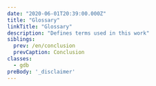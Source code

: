 ```yaml
---
date: "2020-06-01T20:39:00.000Z"
title: "Glossary"
linkTitle: "Glossary"
description: "Defines terms used in this work"
siblings:
  prev: /en/conclusion
  prevCaption: Conclusion
classes:
  - gdb
preBody: '_disclaimer'
---
```


<!-- {{make-glossary}} -->